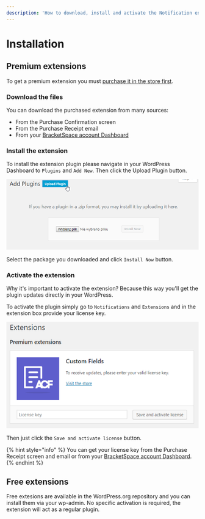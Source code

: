 ```yaml
---
description: 'How to download, install and activate the Notification extension'
---
```


# Installation

## Premium extensions

To get a premium extension you must [purchase it in the store first](https://bracketspace.com/downloads/category/notification/).

### Download the files

You can download the purchased extension from many sources:

* From the Purchase Confirmation screen
* From the Purchase Receipt email
* From your [BracketSpace account Dashboard](https://bracketspace.com/dashboard/downloads/)

### Install the extension

To install the extension plugin please navigate in your WordPress Dashboard to `Plugins` and `Add New`. Then click the Upload Plugin button.

![Uploading a plugin from .zip package](../.gitbook/assets/image%20%282%29.png)

Select the package you downloaded and click `Install Now` button.

### Activate the extension

Why it's important to activate the extension? Because this way you'll get the plugin updates directly in your WordPress.

To activate the plugin simply go to `Notifications` and `Extensions` and in the extension box provide your license key.

![Notification Extension activation box](../.gitbook/assets/image.png)

Then just click the `Save and activate license` button.

{% hint style="info" %}
You can get your license key from the Purchase Receipt screen and email or from your [BracketSpace account Dashboard](https://bracketspace.com/dashboard/licenses/).
{% endhint %}

## Free extensions

Free extesions are available in the WordPress.org repository and you can install them via your wp-admin. No specific activation is required, the extension will act as a regular plugin.

